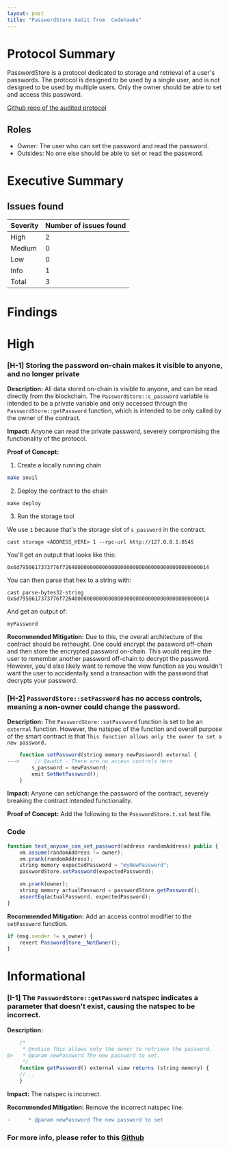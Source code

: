 ```yaml
---
layout: post
title: "PasswordStore Audit from  Codehawks"
---
```



# Protocol Summary 
PasswordStore is a protocol dedicated to storage and retrieval of a user's passwords. The protocol is designed to be used by a single user, and is not designed to be used by multiple users. Only the owner should be able to set and access this password.

[Github repo of the audited protocol](https://github.com/Cyfrin/3-passwordstore-audit/tree/onboarded)
## Roles

- Owner: The user who can set the password and read the password.
- Outsides: No one else should be able to set or read the password.

# Executive Summary

## Issues found

| Severity | Number of issues found |
| -------- | ---------------------- |
| High     | 2                      |
| Medium   | 0                      |
| Low      | 0                      |
| Info     | 1                      |
| Total    | 3                      |

# Findings

# High

### [H-1] Storing the password on-chain makes it visible to anyone, and no longer private


**Description:** All data stored on-chain is visible to anyone, and can be read directly from the blockchain. The `PasswordStore::s_password` variable is intended to be a private variable and only accessed through the `PasswordStore::getPassword` function, which is intended to be only called by the owner of the contract.


**Impact:** Anyone can read the private password, severely compromising the functionality of the protocol.


**Proof of Concept:**
1. Create a locally running chain
```bash
make anvil
```

2. Deploy the contract to the chain

```
make deploy 
```

3. Run the storage tool

We use `1` because that's the storage slot of `s_password` in the contract.

```
cast storage <ADDRESS_HERE> 1 --rpc-url http://127.0.0.1:8545
```

You'll get an output that looks like this:

`0x6d7950617373776f726400000000000000000000000000000000000000000014`

You can then parse that hex to a string with:

```
cast parse-bytes32-string 0x6d7950617373776f726400000000000000000000000000000000000000000014
```

And get an output of:

```
myPassword
```


**Recommended Mitigation:** Due to this, the overall architecture of the contract should be rethought. One could encrypt the password off-chain and then store the encrypted password on-chain. This would require the user to remember another password off-chain to decrypt the password. However, you'd also likely want to remove the view function as you wouldn't want the user to accidentally send a transaction with the password that decrypts your password. 




### [H-2] `PasswordStore::setPassword` has no access controls, meaning a non-owner could change the password. 

**Description:** The `PasswordStore::setPassword` function is set to be an `external` function. However, the natspec of the function and overall purpose of the smart contract is that `This function allows only the owner to set a new password.`

```javascript
    function setPassword(string memory newPassword) external {
--->     // @audit - There are no access controls here
        s_password = newPassword;
        emit SetNetPassword();
    }
```

**Impact:** Anyone can set/change the password of the contract, severely breaking the contract intended functionality.

**Proof of Concept:** Add the following to the  `PasswordStore.t.sol` test file.

### Code


```javascript
function test_anyone_can_set_password(address randomAddress) public {
    vm.assume(randomAddress != owner);
    vm.prank(randomAddress);
    string memory expectedPassword = "myNewPassword";
    passwordStore.setPassword(expectedPassword);

    vm.prank(owner);
    string memory actualPassword = passwordStore.getPassword();
    assertEq(actualPassword, expectedPassword);
}
```


**Recommended Mitigation:** Add an access control modifier to the `setPassword` function. 

```javascript
if (msg.sender != s_owner) {
    revert PasswordStore__NotOwner();
}
```
# Informational

### [I-1] The `PasswordStore::getPassword` natspec indicates a parameter that doesn't exist, causing the natspec to be incorrect.

**Description:** 
```javascript
    /*
     * @notice This allows only the owner to retrieve the password.
@>   * @param newPassword The new password to set.
     */
    function getPassword() external view returns (string memory) {
    //...
    }
```

**Impact:**  The natspec is incorrect.


**Recommended Mitigation:** Remove the incorrect natspec line.

```diff
-      * @param newPassword The new password to set
```

### For more info, please refer to this [Github ](https://github.com/BhaskarPeruri/PasswordStore_Audit)